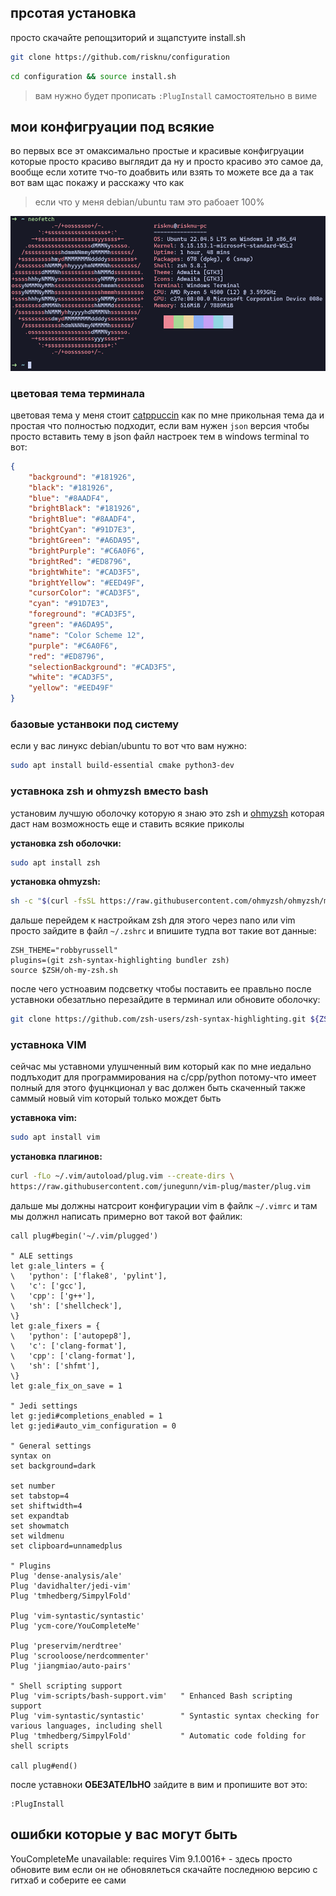## прсотая установка
просто скачайте репощзиторий и зщапстуите install.sh
```bash
git clone https://github.com/risknu/configuration
```
```bash
cd configuration && source install.sh
```
> вам нужно будет прописать `:PlugInstall` самостоятельно в виме

## мои конфигруации под всякие
во первых все эт омаксимально простые и красивые конфигруации которые просто красиво выглядит да ну и просто красиво это самое да, вообще если хотите тчо-то доабвить или взять то можете все да а так вот вам щас покажу и расскажу что как 

> если что у меня debian/ubuntu там это рабоает 100%

![a](examples/neofetch_show.png)

### цветовая тема терминала
цветовая тема у меня стоит [catppuccin](https://github.com/catppuccin/catppuccin) как по мне прикольная тема да и простая что полностью подходит, если вам нужен `json` версия чтобы просто вставить тему в json файл настроек тем в windows terminal то вот:
```json
{
    "background": "#181926",
    "black": "#181926",
    "blue": "#8AADF4",
    "brightBlack": "#181926",
    "brightBlue": "#8AADF4",
    "brightCyan": "#91D7E3",
    "brightGreen": "#A6DA95",
    "brightPurple": "#C6A0F6",
    "brightRed": "#ED8796",
    "brightWhite": "#CAD3F5",
    "brightYellow": "#EED49F",
    "cursorColor": "#CAD3F5",
    "cyan": "#91D7E3",
    "foreground": "#CAD3F5",
    "green": "#A6DA95",
    "name": "Color Scheme 12",
    "purple": "#C6A0F6",
    "red": "#ED8796",
    "selectionBackground": "#CAD3F5",
    "white": "#CAD3F5",
    "yellow": "#EED49F"
}
```

### базовые устанвоки под систему
если у вас линукс debian/ubuntu то вот что вам нужно:
```bash
sudo apt install build-essential cmake python3-dev
```

### уставнока zsh и ohmyzsh вместо bash
установим лучшую оболочку которую я знаю это zsh и [ohmyzsh](https://github.com/ohmyzsh/ohmyzsh/) которая даст нам возможность еще и ставить всякие приколы

**установка zsh оболочки:**
```bash
sudo apt install zsh
```

**установка ohmyzsh:**
```bash
sh -c "$(curl -fsSL https://raw.githubusercontent.com/ohmyzsh/ohmyzsh/master/tools/install.sh)"
```

дальше перейдем к настройкам zsh для этого через nano или vim просто зайдите в файл `~/.zshrc` и впишите тудпа вот такие вот данные:
```properties
ZSH_THEME="robbyrussell"
plugins=(git zsh-syntax-highlighting bundler zsh)
source $ZSH/oh-my-zsh.sh
```
после чего устноавим подсветку чтобы поставить ее правльно после уставноки обезатльно перезайдите в терминал или обновите оболочку:
```bash
git clone https://github.com/zsh-users/zsh-syntax-highlighting.git ${ZSH_CUSTOM:-~/.oh-my-zsh/custom}/plugins/zsh-syntax-highlighting
```

### уставнока VIM
сейчас мы уставноми улушченный вим который как по мне иедально подлъходит для программирования на c/cpp/python потому-что имеет полный для этого фуцнкционал у вас должен быть скаченный также саммый новый vim который только мождет быть

**уставнока vim:**
```bash
sudo apt install vim
```

**установка плагинов:**
```bash
curl -fLo ~/.vim/autoload/plug.vim --create-dirs \
https://raw.githubusercontent.com/junegunn/vim-plug/master/plug.vim
```

дальше мы должны натсроит конфигурации vim в файлк `~/.vimrc` и там мы должнл написать примерно вот такой вот файлик:
```vim
call plug#begin('~/.vim/plugged')

" ALE settings
let g:ale_linters = {
\   'python': ['flake8', 'pylint'],
\   'c': ['gcc'],
\   'cpp': ['g++'],
\   'sh': ['shellcheck'],
\}
let g:ale_fixers = {
\   'python': ['autopep8'],
\   'c': ['clang-format'],
\   'cpp': ['clang-format'],
\   'sh': ['shfmt'],
\}
let g:ale_fix_on_save = 1

" Jedi settings
let g:jedi#completions_enabled = 1
let g:jedi#auto_vim_configuration = 0

" General settings
syntax on
set background=dark

set number
set tabstop=4
set shiftwidth=4
set expandtab
set showmatch
set wildmenu
set clipboard=unnamedplus

" Plugins
Plug 'dense-analysis/ale'
Plug 'davidhalter/jedi-vim'
Plug 'tmhedberg/SimpylFold'

Plug 'vim-syntastic/syntastic'
Plug 'ycm-core/YouCompleteMe'

Plug 'preservim/nerdtree'
Plug 'scrooloose/nerdcommenter'
Plug 'jiangmiao/auto-pairs'

" Shell scripting support
Plug 'vim-scripts/bash-support.vim'   " Enhanced Bash scripting support
Plug 'vim-syntastic/syntastic'        " Syntastic syntax checking for various languages, including shell
Plug 'tmhedberg/SimpylFold'           " Automatic code folding for shell scripts

call plug#end()
```
после уставноки **ОБЕЗАТЕЛЬНО** зайдите в вим и пропишите вот это:
```vim
:PlugInstall
```

## ошибки которые у вас могут быть
YouCompleteMe unavailable: requires Vim 9.1.0016+ - здесь просто обновите вим если он не обновялеться скачайте последнюю версию с гитхаб и соберите ее сами
